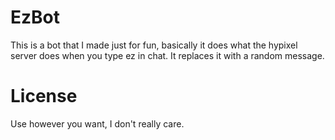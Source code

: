# EzBot
This is a bot that I made just for fun, basically it does what the hypixel server does when you type ez in chat. It replaces it with a random message.

# License
Use however you want, I don't really care.
